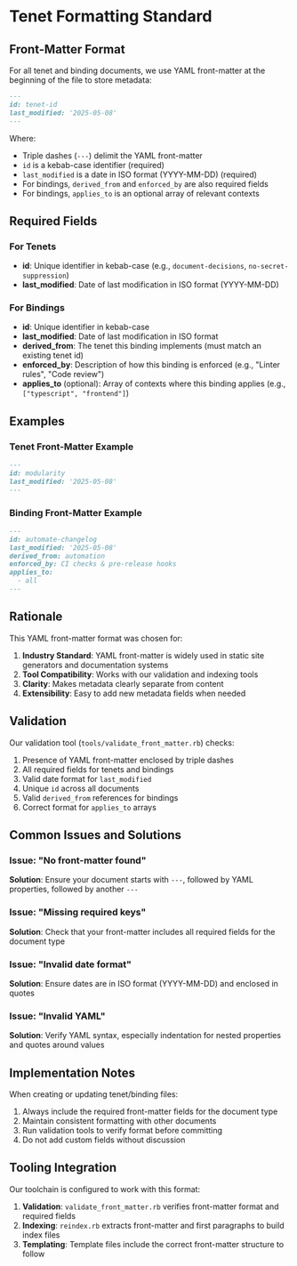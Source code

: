# Tenet Formatting Standard

## Front-Matter Format

For all tenet and binding documents, we use YAML front-matter at the beginning of the file to store metadata:

```markdown
---
id: tenet-id
last_modified: '2025-05-08'
---
```

Where:
- Triple dashes (`---`) delimit the YAML front-matter
- `id` is a kebab-case identifier (required)
- `last_modified` is a date in ISO format (YYYY-MM-DD) (required)
- For bindings, `derived_from` and `enforced_by` are also required fields
- For bindings, `applies_to` is an optional array of relevant contexts

## Required Fields

### For Tenets
- **id**: Unique identifier in kebab-case (e.g., `document-decisions`, `no-secret-suppression`)
- **last_modified**: Date of last modification in ISO format (YYYY-MM-DD)

### For Bindings
- **id**: Unique identifier in kebab-case
- **last_modified**: Date of last modification in ISO format
- **derived_from**: The tenet this binding implements (must match an existing tenet id)
- **enforced_by**: Description of how this binding is enforced (e.g., "Linter rules", "Code review")
- **applies_to** (optional): Array of contexts where this binding applies (e.g., `["typescript", "frontend"]`)

## Examples

### Tenet Front-Matter Example
```markdown
---
id: modularity
last_modified: '2025-05-08'
---
```

### Binding Front-Matter Example
```markdown
---
id: automate-changelog
last_modified: '2025-05-08'
derived_from: automation
enforced_by: CI checks & pre-release hooks
applies_to:
  - all
---
```

## Rationale

This YAML front-matter format was chosen for:

1. **Industry Standard**: YAML front-matter is widely used in static site generators and documentation systems
2. **Tool Compatibility**: Works with our validation and indexing tools
3. **Clarity**: Makes metadata clearly separate from content
4. **Extensibility**: Easy to add new metadata fields when needed

## Validation

Our validation tool (`tools/validate_front_matter.rb`) checks:

1. Presence of YAML front-matter enclosed by triple dashes
2. All required fields for tenets and bindings
3. Valid date format for `last_modified`
4. Unique `id` across all documents
5. Valid `derived_from` references for bindings
6. Correct format for `applies_to` arrays

## Common Issues and Solutions

### Issue: "No front-matter found"
**Solution**: Ensure your document starts with `---`, followed by YAML properties, followed by another `---`

### Issue: "Missing required keys"
**Solution**: Check that your front-matter includes all required fields for the document type

### Issue: "Invalid date format"
**Solution**: Ensure dates are in ISO format (YYYY-MM-DD) and enclosed in quotes

### Issue: "Invalid YAML"
**Solution**: Verify YAML syntax, especially indentation for nested properties and quotes around values

## Implementation Notes

When creating or updating tenet/binding files:

1. Always include the required front-matter fields for the document type
2. Maintain consistent formatting with other documents
3. Run validation tools to verify format before committing
4. Do not add custom fields without discussion

## Tooling Integration

Our toolchain is configured to work with this format:

1. **Validation**: `validate_front_matter.rb` verifies front-matter format and required fields
2. **Indexing**: `reindex.rb` extracts front-matter and first paragraphs to build index files
3. **Templating**: Template files include the correct front-matter structure to follow
